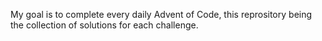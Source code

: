 My goal is to complete every daily Advent of Code, this reprository being the collection of solutions for each challenge.
